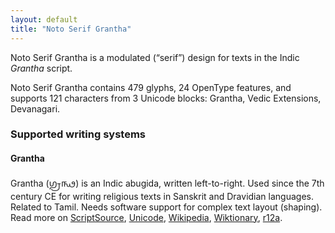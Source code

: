 ```yaml
---
layout: default
title: "Noto Serif Grantha"
---
```

Noto Serif Grantha is a modulated (“serif”) design for texts in the Indic _Grantha_ script. 

Noto Serif Grantha contains 479 glyphs, 24 OpenType features, and supports 121 characters from 3 Unicode blocks: Grantha, Vedic Extensions, Devanagari.


### Supported writing systems


#### Grantha

Grantha (<span class='autonym'>𑌗𑍍𑌰𑌨𑍍𑌥</span>) is an Indic abugida, written left-to-right. Used since the 7th century CE for writing religious texts in Sanskrit and Dravidian languages. Related to Tamil. Needs software support for complex text layout (shaping). Read more on [ScriptSource](https://scriptsource.org/scr/Gran), [Unicode](https://www.unicode.org/versions/Unicode13.0.0/ch15.pdf#G81052), [Wikipedia](https://en.wikipedia.org/wiki/ISO_15924:Gran), [Wiktionary](https://en.wiktionary.org/wiki/Category:Grantha_script), [r12a](https://r12a.github.io/scripts/links?iso=Gran).

